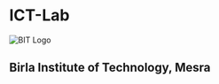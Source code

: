# ICT-Lab

![BIT Logo](https://www.google.com/url?sa=i&url=http%3A%2F%2Fvigyanprasar.gov.in%2F6-bit-logo%2F&psig=AOvVaw3QfPs7da_sM4RxKR673SCp&ust=1669808626327000&source=images&cd=vfe&ved=0CA8QjRxqFwoTCICAyIGo0_sCFQAAAAAdAAAAABAE)

## Birla Institute of Technology, Mesra
